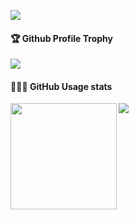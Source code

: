 ![](https://komarev.com/ghpvc/?username=BohdanSav)   <br />
<div>
  <h4>🏆 Github Profile Trophy</h4>
    <img src="https://github-profile-trophy.vercel.app/?username=BohdanSav&column=8&theme=onedark"/>
</div>
<div>
  <h4>👨🏻‍💻 GitHub Usage stats</h4>
  <img height="170" align="left" src="https://github-readme-stats.vercel.app/api?username=BohdanSav&show_icons=true&theme=radical" />
  <img src="https://github-readme-stats.vercel.app/api/top-langs/?username=BohdanSav&layout=compact" />
</div>

